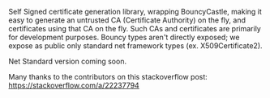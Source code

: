﻿Self Signed certificate generation library, wrapping BouncyCastle, making it easy to generate an untrusted CA (Certificate Authority) on the fly, and certificates using that CA on the fly. Such CAs and certificates are primarily for development purposes. Bouncy types aren't directly exposed; we expose as public only standard net framework types (ex. X509Certificate2).

Net Standard version coming soon.

Many thanks to the contributors on this stackoverflow post:
https://stackoverflow.com/a/22237794